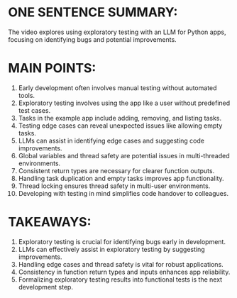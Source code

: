 # ONE SENTENCE SUMMARY:

The video explores using exploratory testing with an LLM for Python apps, focusing on identifying bugs and potential improvements.

# MAIN POINTS:

1. Early development often involves manual testing without automated tools.
2. Exploratory testing involves using the app like a user without predefined test cases.
3. Tasks in the example app include adding, removing, and listing tasks.
4. Testing edge cases can reveal unexpected issues like allowing empty tasks.
5. LLMs can assist in identifying edge cases and suggesting code improvements.
6. Global variables and thread safety are potential issues in multi-threaded environments.
7. Consistent return types are necessary for clearer function outputs.
8. Handling task duplication and empty tasks improves app functionality.
9. Thread locking ensures thread safety in multi-user environments.
10. Developing with testing in mind simplifies code handover to colleagues.

# TAKEAWAYS:

1. Exploratory testing is crucial for identifying bugs early in development.
2. LLMs can effectively assist in exploratory testing by suggesting improvements.
3. Handling edge cases and thread safety is vital for robust applications.
4. Consistency in function return types and inputs enhances app reliability.
5. Formalizing exploratory testing results into functional tests is the next development step.
